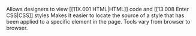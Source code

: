 Allows designers to view [[11X.001 HTML|HTML]] code and [[13.008 Enter CSS|CSS]] styles
Makes it easier to locate the source of a style that has been applied to a specific element in the page.
Tools vary from browser to browser.
